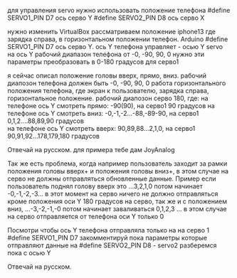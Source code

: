для управления servo
нужно использовать положение телефона
#define SERVO1_PIN D7 ось серво Y 
#define SERVO2_PIN D8 ось серво X 


нужно изменить VirtualBox
рассматриваем положение iphone13 где зарядка справа, в горизонтальном положении телефон.
Arduino #define SERVO1_PIN D7 ось серво Y. 
ось Y телефона управляет - осью Y servo
на ось Y рабочий диапазон телефона от -0, -90, 90, 0
нужно эти параметры преобразовать в 0-180 градусов для серво1

я сейчас описал положение головы вверх, прямо, вниз.
рабочий диапозон телефона должен быть -0, -90, 90, 0  работа горизонтального положения телефона, где экран к пользователю, зарядка справа, горизонтальное положение.
рабочий диапозон серво 180, где:
на телефоне ось Y смотреть прямо: -90(90), на серво1 90 градусов
на телефоне ось Y смотреть вниз: -0,-1,-2...-88,-89-90, на серво1 0,1,2....88,89,90 градусов   
на телефоне ось Y смотреть вверх: 90,89,88...2,1,0, на серво1 90,91,92...178,179,180 градусов 


Отвечай на русском.
для примера тебе дам JoyAnalog

Так же есть проблема, когда например пользователь заходит за рамки положения головы вверх+ и положения головы вниз+, в этом случае
на серво не должны отправляться обновленные данные. Пример если пользователь поднял голову вверх это ...3,2,1,0 потом начинает -0,-1,-2,-3... в этот момент
на серво ничего не должно отправляться кроме положения оси Y 180 градусов на серво, так же и с положением вниз, ...-3,-2,-1,-0 потом начинает 
заваливаться 0,1,2,3 ... в этом случае на серво отправляется от телефона оси Y только 0

Посмотри чтобы ось Y телефона отправляла только на на серво 1 #define SERVO1_PIN D7 
закомментируй пока параметры которые отправляют данные на #define SERVO2_PIN D8 - servo2
разберемся пока с осью Y

Отвечай на русском.


